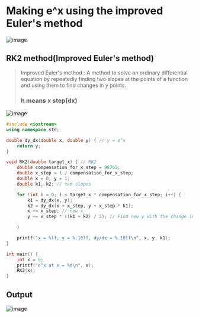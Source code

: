 # Making e^x using the improved Euler's method
![image](https://user-images.githubusercontent.com/67142421/150201715-d2add600-ac30-4f92-bf3c-007255ea6b3c.png)

## RK2 method(Improved Euler's method)
>Improved Euler's method : A method to solve an ordinary differential equation by repeatedly finding two slopes at the points of a function and using them to find changes in 
>y points.<br>
>### h means x step(dx)
![image](https://user-images.githubusercontent.com/67142421/150201532-c7a4f44a-4cbc-4861-af31-9ecb29f13ca8.png)

~~~c++
#include <iostream>
using namespace std;

double dy_dx(double x, double y) { // y = e^x
    return y;
}

void RK2(double target_x) { // RK2
    double compensation_for_x_step = 98765;
    double x_step = 1 / compensation_for_x_step;
    double x = 0, y = 1;
    double k1, k2; // two slopes

    for (int i = 0; i < target_x * compensation_for_x_step; i++) {
        k1 = dy_dx(x, y);
        k2 = dy_dx(x + x_step, y + x_step * k1);
        x += x_step; // new x
        y += x_step * ((k1 + k2) / 2); // Find new y with the change in y using the average of two slopes.

    }

    printf("x = %lf, y = %.10lf, dy/dx = %.10lf\n", x, y, k1);
}

int main() {
    int x = 5;
    printf("e^x at x = %d\n", x);
    RK2(x);
}
~~~
## Output
![image](https://user-images.githubusercontent.com/67142421/150208208-a07f6bd3-11a5-4a36-b822-c5bfa79b10f5.png)
